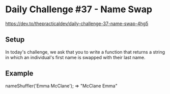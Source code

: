 # Daily Challenge #37 - Name Swap

https://dev.to/thepracticaldev/daily-challenge-37-name-swap-4hg5

## Setup

In today's challenge, we ask that you to write a function that returns a string in which an individual's first name is swapped with their last name.

## Example

nameShuffler('Emma McClane'); => "McClane Emma"
